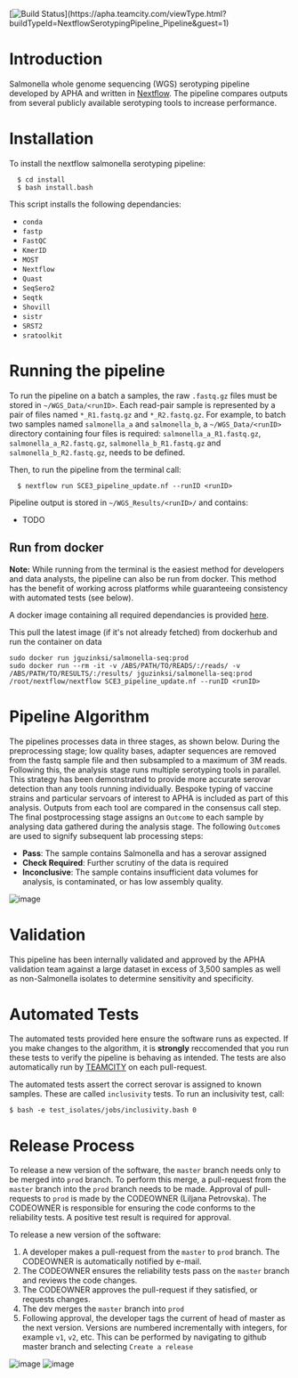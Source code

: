 [![Build Status](https://apha.teamcity.com/app/rest/builds/buildType:(id:NextflowSerotypingPipeline_Pipeline)/statusIcon)](https://apha.teamcity.com/viewType.html?buildTypeId=NextflowSerotypingPipeline_Pipeline&guest=1)

# Introduction

Salmonella whole genome sequencing (WGS) serotyping pipeline developed by APHA and written in [Nextflow](https://www.nextflow.io/). The pipeline compares outputs from several publicly available serotyping tools to increase performance.

# Installation
To install the nextflow salmonella serotyping pipeline:
```
  $ cd install
  $ bash install.bash
```

This script installs the following dependancies:
- `conda`
- `fastp`
- `FastQC`
- `KmerID`
- `MOST`
- `Nextflow`
- `Quast`
- `SeqSero2`
- `Seqtk`
- `Shovill`
- `sistr`
- `SRST2`
- `sratoolkit`

# Running the pipeline

To run the pipeline on a batch a samples, the raw `.fastq.gz` files must be stored in `~/WGS_Data/<runID>`.  Each read-pair sample is represented by a pair of files named `*_R1.fastq.gz` and `*_R2.fastq.gz`. For example, to batch two samples named `salmonella_a` and `salmonella_b`, a `~/WGS_Data/<runID>` directory containing four files is required: `salmonella_a_R1.fastq.gz`, `salmonella_a_R2.fastq.gz`,  `salmonella_b_R1.fastq.gz` and `salmonella_b_R2.fastq.gz`, needs to be defined.

Then, to run the pipeline from the terminal call:
```
  $ nextflow run SCE3_pipeline_update.nf --runID <runID> 
```

Pipeline output is stored in  `~/WGS_Results/<runID>/` and contains:
- TODO

## Run from docker

**Note:** While running from the terminal is the easiest method for developers and data analysts, the pipeline can also be run from docker. This method has the benefit of working across platforms while guaranteeing consistency with automated tests (see below). 

A docker image containing all required dependancies is provided [here](https://hub.docker.com/r/jguzinski/salmonella-seq). 

This pull the latest image (if it's not already fetched) from dockerhub and run the container on data
```
sudo docker run jguzinksi/salmonella-seq:prod
sudo docker run --rm -it -v /ABS/PATH/TO/READS/:/reads/ -v /ABS/PATH/TO/RESULTS/:/results/ jguzinksi/salmonella-seq:prod /root/nextflow/nextflow SCE3_pipeline_update.nf --runID <runID>
```

# Pipeline Algorithm 

The pipelines processes data in three stages, as shown below. During the preprocessing stage; low quality bases, adapter sequences are removed from the fastq sample file and then subsampled to a maximum of 3M reads. Following this, the analysis stage runs multiple serotyping tools in parallel.
This strategy has been demonstrated to provide more accurate serovar detection than any tools running individually.
Bespoke typing of vaccine strains and particular servoars of interest to APHA is included as part of this analysis. 
Outputs from each tool are compared in the consensus call step. 
The final postprocessing stage assigns an `Outcome` to each sample by analysing data gathered during the analysis stage. The following `Outcome`s are used to signify subsequent lab processing steps:

- **Pass**: The sample contains Salmonella and has a serovar assigned
- **Check Required**: Further scrutiny of the data is required
- **Inconclusive**: The sample contains insufficient data volumes for analysis, is contaminated, or has low assembly quality. 

![image](https://user-images.githubusercontent.com/6979169/154100120-0199a72f-aec6-482f-9dc0-5ddd38c13c3c.png)

# Validation

This pipeline has been internally validated and approved by the APHA validation team against a large dataset in excess of 3,500 samples as well as non-Salmonella isolates to determine sensitivity and specificity.


# Automated Tests

The automated tests provided here ensure the software runs as expected. If you make changes to the algorithm, it is **strongly** reccomended that you run these tests to verify the pipeline is behaving as intended. The tests are also automatically run by [TEAMCITY](https://apha.teamcity.com/viewType.html?buildTypeId=NextflowSerotypingPipeline_Pipeline&guest=1) on each pull-request. 

The automated tests assert the correct serovar is assigned to known samples. These are called `inclusivity` tests. To run an inclusivity test, call:
```
$ bash -e test_isolates/jobs/inclusivity.bash 0
```

# Release Process

To release a new version of the software, the `master` branch needs only to be merged into `prod` branch. To perform this merge, a pull-request from the `master` branch into the `prod` branch needs to be made. Approval of pull-requests to `prod` is made by the CODEOWNER (Liljana Petrovska). The CODEOWNER is responsible for ensuring the code conforms to the reliability tests. A positive test result is required for approval.

To release a new version of the software:
1. A developer makes a pull-request from the `master` to `prod` branch. The CODEOWNER is automatically notified by e-mail.
1. The CODEOWNER ensures the reliability tests pass on the `master` branch and reviews the code changes. 
1. The CODEOWNER approves the pull-request if they satisfied, or requests changes.
1. The dev merges the `master` branch into `prod`
1. Following approval, the developer tags the current of head of master as the next version. Versions are numbered incrementally with integers, for example `v1`, `v2`, etc. This can be performed by navigating to github master branch and selecting `Create a release`

![image](https://user-images.githubusercontent.com/6979169/153393500-b2313500-9dc0-4883-bcb9-9d9ef65f734c.png)
![image](https://user-images.githubusercontent.com/6979169/153393680-a6f42c9d-ade7-4390-8c52-5b34837a0ebb.png)
 
